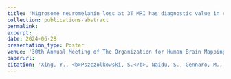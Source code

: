 ```yaml
---
title: "Nigrosome neuromelanin loss at 3T MRI has diagnostic value in clinical uncertain parkinsonism"
collection: publications-abstract
permalink: 
excerpt:
date: 2024-06-28
presentation_type: Poster
venue: '30th Annual Meeting of The Organization for Human Brain Mapping'
paperurl:
citation: 'Xing, Y., <b>Pszczolkowski, S.</b>, Naidu, S., Gennaro, M., Roussakis, A.-A., Hayyat, T., Evans, J., Martin-Bastida, A., Tench, C., Piccini, P., Schwarz, S. and Auer, D.P., 2024, June. &quot;Nigrosome neuromelanin loss at 3T MRI has diagnostic value in clinical uncertain parkinsonism&quot; <i>In OHBM 2024</i>'
---
```

